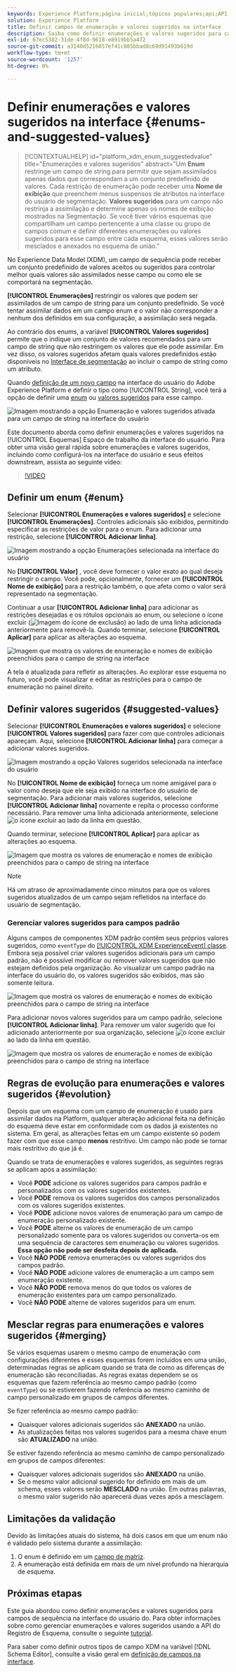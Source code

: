 ```yaml
---
keywords: Experience Platform;página inicial;tópicos populares;api;API;XDM;sistema XDM;modelo de dados de experiência;modelo de dados;ui;espaço de trabalho;enum;campo;
solution: Experience Platform
title: Definir campos de enumeração e valores sugeridos na interface
description: Saiba como definir enumerações e valores sugeridos para campos de sequência na interface do usuário do Experience Platform.
exl-id: 67ec5382-31de-4f8d-9618-e8919bb5a472
source-git-commit: a3140d5216857ef41c885bbad8c69d91493b619d
workflow-type: tm+mt
source-wordcount: '1257'
ht-degree: 0%

---
```


# Definir enumerações e valores sugeridos na interface {#enums-and-suggested-values}

>[!CONTEXTUALHELP]
>id="platform_xdm_enum_suggestedvalue"
>title="Enumerações e valores sugeridos"
>abstract="Um **Enum** restringe um campo de string para permitir que sejam assimilados apenas dados que correspondam a um conjunto predefinido de valores. Cada restrição de enumeração pode receber uma **Nome de exibição** que preenchem menus suspensos de atributos na interface do usuário de segmentação. **Valores sugeridos** para um campo não restrinja a assimilação e determine apenas os nomes de exibição mostrados na Segmentação. Se você tiver vários esquemas que compartilham um campo pertencente a uma classe ou grupo de campos comum e definir diferentes enumerações ou valores sugeridos para esse campo entre cada esquema, esses valores serão mesclados e anexados no esquema de união."

No Experience Data Model (XDM), um campo de sequência pode receber um conjunto predefinido de valores aceitos ou sugeridos para controlar melhor quais valores são assimilados nesse campo ou como ele se comportará na segmentação.

**[!UICONTROL Enumerações]** restringir os valores que podem ser assimilados de um campo de string para um conjunto predefinido. Se você tentar assimilar dados em um campo enum e o valor não corresponder a nenhum dos definidos em sua configuração, a assimilação será negada.

Ao contrário dos enums, a variável **[!UICONTROL Valores sugeridos]** permite que o indique um conjunto de valores recomendados para um campo de string que não restringem os valores que ele pode assimilar. Em vez disso, os valores sugeridos afetam quais valores predefinidos estão disponíveis no [Interface de segmentação](../../../segmentation/ui/overview.md) ao incluir o campo de string como um atributo.

Quando [definição de um novo campo](./overview.md#define) na interface do usuário do Adobe Experience Platform e definir o tipo como [!UICONTROL String], você terá a opção de definir uma [enum](#enum) ou [valores sugeridos](#suggested-values) para esse campo.

![Imagem mostrando a opção Enumeração e valores sugeridos ativada para um campo de string na interface do usuário](../../images/ui/fields/enum/enum-options-selected.png)

Este documento aborda como definir enumerações e valores sugeridos na [!UICONTROL Esquemas] Espaço de trabalho da interface do usuário. Para obter uma visão geral rápida sobre enumerações e valores sugeridos, incluindo como configurá-los na interface do usuário e seus efeitos downstream, assista ao seguinte vídeo:

>[!VIDEO](https://video.tv.adobe.com/v/3409501/?quality=12&learn=on)

## Definir um enum {#enum}

Selecionar **[!UICONTROL Enumerações e valores sugeridos]** e selecione **[!UICONTROL Enumerações]**. Controles adicionais são exibidos, permitindo especificar as restrições de valor para o enum. Para adicionar uma restrição, selecione **[!UICONTROL Adicionar linha]**.

![Imagem mostrando a opção Enumerações selecionada na interface do usuário](../../images/ui/fields/enum/enum-add-row.png)

No **[!UICONTROL Valor]** , você deve fornecer o valor exato ao qual deseja restringir o campo. Você pode, opcionalmente, fornecer um **[!UICONTROL Nome de exibição]** para a restrição também, o que afeta como o valor será representado na segmentação.

Continuar a usar **[!UICONTROL Adicionar linha]** para adicionar as restrições desejadas e os rótulos opcionais ao enum, ou selecione o ícone excluir (![Imagem do ícone de exclusão](../../images/ui/fields/enum/remove-icon.png)) ao lado de uma linha adicionada anteriormente para removê-la. Quando terminar, selecione **[!UICONTROL Aplicar]** para aplicar as alterações ao esquema.

![Imagem que mostra os valores de enumeração e nomes de exibição preenchidos para o campo de string na interface](../../images/ui/fields/enum/enum-confirm.png)

A tela é atualizada para refletir as alterações. Ao explorar esse esquema no futuro, você pode visualizar e editar as restrições para o campo de enumeração no painel direito.

## Definir valores sugeridos {#suggested-values}

Selecionar **[!UICONTROL Enumerações e valores sugeridos]** e selecione **[!UICONTROL Valores sugeridos]** para fazer com que controles adicionais apareçam. Aqui, selecione **[!UICONTROL Adicionar linha]** para começar a adicionar valores sugeridos.

![Imagem mostrando a opção Valores sugeridos selecionada na interface do usuário](../../images/ui/fields/enum/suggested-add-row.png)

No **[!UICONTROL Nome de exibição]** forneça um nome amigável para o valor como deseja que ele seja exibido na interface do usuário de segmentação. Para adicionar mais valores sugeridos, selecione **[!UICONTROL Adicionar linha]** novamente e repita o processo conforme necessário. Para remover uma linha adicionada anteriormente, selecione ![o ícone excluir](../../images/ui/fields/enum/remove-icon.png) ao lado da linha em questão.

Quando terminar, selecione **[!UICONTROL Aplicar]** para aplicar as alterações ao esquema.

![Imagem que mostra os valores de enumeração e nomes de exibição preenchidos para o campo de string na interface](../../images/ui/fields/enum/suggested-confirm.png)

>[!NOTE]
>
>Há um atraso de aproximadamente cinco minutos para que os valores sugeridos atualizados de um campo sejam refletidos na interface do usuário de segmentação.

### Gerenciar valores sugeridos para campos padrão

Alguns campos de componentes XDM padrão contêm seus próprios valores sugeridos, como `eventType` do [[!UICONTROL XDM ExperienceEvent] classe](../../classes/experienceevent.md). Embora seja possível criar valores sugeridos adicionais para um campo padrão, não é possível modificar ou remover valores sugeridos que não estejam definidos pela organização. Ao visualizar um campo padrão na interface do usuário do, os valores sugeridos são exibidos, mas são somente leitura.

![Imagem que mostra os valores de enumeração e nomes de exibição preenchidos para o campo de string na interface](../../images/ui/fields/enum/suggested-standard.png)

Para adicionar novos valores sugeridos para um campo padrão, selecione **[!UICONTROL Adicionar linha]**. Para remover um valor sugerido que foi adicionado anteriormente por sua organização, selecione ![o ícone excluir](../../images/ui/fields/enum/remove-icon.png) ao lado da linha em questão.

![Imagem que mostra os valores de enumeração e nomes de exibição preenchidos para o campo de string na interface](../../images/ui/fields/enum/suggested-standard-add.png)

<!-- ### Removing suggested values for standard fields

Only suggested values that you define can be removed from a standard field. Existing suggested values can be disabled so that they no longer appear in the segmentation dropdown, but they cannot be removed outright.

For example, consider a profile schema where the a suggested value for the standard `person.gender` field is disabled:

![Image showing the enum values and display names filled out for the string field in the UI](../../images/ui/fields/enum/standard-enum-disabled.png)

In this example, the display name "[!UICONTROL Non-specific]" is now disabled from being shown in the segmentation dropdown list. However, the value `non_specific` is still part of the list of enumerated fields and is therefore still allowed on ingestion. In other words, you cannot disable the actual enum value for the standard field as it would go against the principle of only allowing changes that make a field less restrictive.

See the [section below](#evolution) for more information on the rules for updating enums and suggested values for existing schema fields. -->

## Regras de evolução para enumerações e valores sugeridos {#evolution}

Depois que um esquema com um campo de enumeração é usado para assimilar dados na Platform, qualquer alteração adicional feita na definição do esquema deve estar em conformidade com os dados já existentes no sistema. Em geral, as alterações feitas em um campo existente só podem fazer com que esse campo **menos** restritivo. Um campo não pode se tornar mais restritivo do que já é.

Quando se trata de enumerações e valores sugeridos, as seguintes regras se aplicam após a assimilação:

* Você **PODE** adicione os valores sugeridos para campos padrão e personalizados com os valores sugeridos existentes.
* Você **PODE** remova os valores sugeridos dos campos personalizados com os valores sugeridos existentes.
* Você **PODE** adicione novos valores de enumeração para um campo de enumeração personalizado existente.
* Você **PODE** alterne os valores de enumeração de um campo personalizado somente para os valores sugeridos ou converta-os em uma sequência de caracteres sem enumeração ou valores sugeridos. **Essa opção não pode ser desfeita depois de aplicada.**
* Você **NÃO PODE** remova enumerações ou valores sugeridos dos campos padrão.
* Você **NÃO PODE** adicione valores de enumeração a um campo sem enumeração existente.
* Você **NÃO PODE** remova menos do que todos os valores de enumeração existentes para um campo personalizado.
* Você **NÃO PODE** alterne de valores sugeridos para um enum.

## Mesclar regras para enumerações e valores sugeridos {#merging}

Se vários esquemas usarem o mesmo campo de enumeração com configurações diferentes e esses esquemas forem incluídos em uma união, determinadas regras se aplicam quando se trata de como as diferenças de enumeração são reconciliadas. As regras exatas dependem se os esquemas que fazem referência ao mesmo campo padrão (como `eventType`) ou se estiverem fazendo referência ao mesmo caminho de campo personalizado em grupos de campos diferentes.

Se fizer referência ao mesmo campo padrão:

* Quaisquer valores adicionais sugeridos são **ANEXADO** na união.
* As atualizações feitas nos valores sugeridos para a mesma chave enum são **ATUALIZADO** na união.

Se estiver fazendo referência ao mesmo caminho de campo personalizado em grupos de campos diferentes:

* Quaisquer valores adicionais sugeridos são **ANEXADO** na união.
* Se o mesmo valor adicional sugerido for definido em mais de um schema, esses valores serão **MESCLADO** na união. Em outras palavras, o mesmo valor sugerido não aparecerá duas vezes após a mesclagem.

## Limitações da validação

Devido às limitações atuais do sistema, há dois casos em que um enum não é validado pelo sistema durante a assimilação:

1. O enum é definido em um [campo de matriz](./array.md).
1. A enumeração está definida em mais de um nível profundo na hierarquia de esquema.

## Próximas etapas

Este guia abordou como definir enumerações e valores sugeridos para campos de sequência na interface do usuário do. Para obter informações sobre como gerenciar enumerações e valores sugeridos usando a API do Registro de Esquema, consulte o seguinte [tutorial](../../tutorials/suggested-values.md).

Para saber como definir outros tipos de campo XDM na variável [!DNL Schema Editor], consulte a visão geral em [definição de campos na interface](./overview.md#special).

